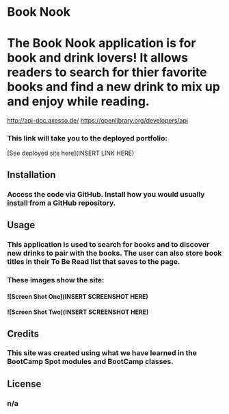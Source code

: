 # Book Nook

# The Book Nook application is for book and drink lovers! It allows readers to search for thier favorite books and find a new drink to mix up and enjoy while reading. 

http://api-doc.axesso.de/
https://openlibrary.org/developers/api

### This link will take you to the deployed portfolio:

[See deployed site here](INSERT LINK HERE)

## Installation
### Access the code via GitHub. Install how you would usually install from a GitHub repository. 

## Usage
### This application is used to search for books and to discover new drinks to pair with the books. The user can also store book titles in their To Be Read list that saves to the page. 

### These images show the site: 
#### ![Screen Shot One](INSERT SCREENSHOT HERE)
#### ![Screen Shot Two](INSERT SCREENSHOT HERE)


## Credits
### This site was created using what we have learned in the BootCamp Spot modules and BootCamp classes. 

## License 
### n/a 
